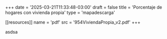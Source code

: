 +++
date = '2025-03-21T11:33:48-03:00'
draft = false
title = 'Porcentaje de hogares con vivienda propia'
type = 'mapadescarga'

[[resources]]
    name = 'pdf'
    src = '954ViviendaPropia_v2.pdf'
+++

asdsa
